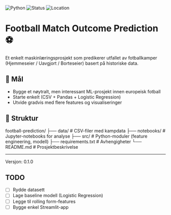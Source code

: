 ![Python](https://img.shields.io/badge/Python-3.11-blue)
![Status](https://img.shields.io/badge/Project-Active-brightgreen)
![Location](https://img.shields.io/badge/Made%20in-Norway-red)

# Football Match Outcome Prediction ⚽

Et enkelt maskinlæringsprosjekt som predikerer utfallet av fotballkamper (Hjemmeseier / Uavgjort / Borteseier) basert på historiske data.

## 🎯 Mål
- Bygge et nøytralt, men interessant ML-prosjekt innen europeisk fotball
- Starte enkelt (CSV + Pandas + Logistic Regression)
- Utvide gradvis med flere features og visualiseringer

## 📂 Struktur

football-prediction/ 
├── data/ # CSV-filer med kampdata 
├── notebooks/ # Jupyter-notebooks for analyse 
├── src/ # Python-moduler (feature engineering, modell) 
├── requirements.txt # Avhengigheter 
└── README.md # Prosjektbeskrivelse


---
Versjon: 0.1.0

## TODO
- [ ] Rydde datasett
- [ ] Lage baseline modell (Logistic Regression)
- [ ] Legge til rolling form-features
- [ ] Bygge enkel Streamlit-app
